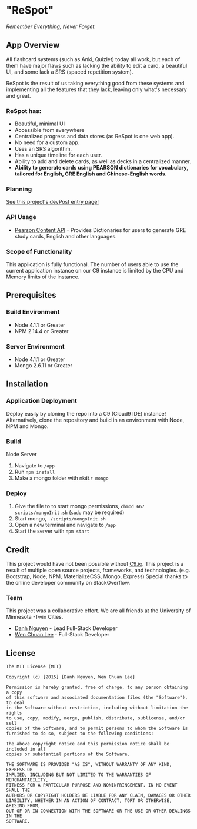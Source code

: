 # "ReSpot"

*Remember Everything, Never Forget.*

## App Overview

All flashcard systems (such as Anki, Quizlet) today all work, but each of them have major flaws such as lacking the ability to edit a card, a beautiful UI, and some lack a SRS (spaced repetition system).

ReSpot is the result of us taking everything good from these systems and implementing all the features that they lack, leaving only what's necessary and great.


### ReSpot has:
- Beautiful, minimal UI
- Accessible from everywhere
- Centralized progress and data stores (as ReSpot is one web app). 
- No need for a custom app.
- Uses an SRS algorithm. 
- Has a unique timeline for each user. 
- Ability to add and delete cards, as well as decks in a centralized manner.
- **Ability to generate cards using PEARSON dictionaries for vocabulary, tailored for English, GRE English and Chinese-English words.**


### Planning

[See this project's devPost entry page!](http://devpost.com/software/respot-nwi1s5)

### API Usage

 * [Pearson Content API](http://developer.pearson.com/apis/dictionaries) - Provides Dictionaries for users to generate GRE study cards, English and other languages.

### Scope of Functionality 

This application is fully functional. The number of users able to use the current application instance on our C9 instance is limited by the CPU and Memory limits of the instance. 

## Prerequisites

### Build Environment 

 * Node 4.1.1 or Greater
 * NPM 2.14.4 or Greater

### Server Environment 

 * Node 4.1.1 or Greater
 * Mongo 2.6.11 or Greater


<!--
The "Installation" section intends to assist someone deploy your project themselves. What do they need to configure, package, and distribute?
-->

## Installation

### Application Deployment

Deploy easily by cloning the repo into a C9 (Cloud9 IDE) instance! Alternatively, clone the repository and build in an environment with Node, NPM and Mongo.


### Build

Node Server


1. Navigate to `/app`
2. Run `npm install`
3. Make a mongo folder with `mkdir mongo`



### Deploy 



1. Give the file to to start mongo permissions, `chmod 667 scripts/mongoInit.sh` (`sudo` may be required)
2. Start mongo, `./scripts/mongoInit.sh`
3. Open a new terminal and navigate to `/app`
3. Start the server with `npm start`



<!--
The "Credit" section intends to highlight your team. Tell who contributed to what parts of the project. Give thanks to mentors that were helpful.
-->

## Credit

This project would have not been possible without [C9.io](https://c9.io).
This project is a result of multiple open source projects, frameworks, and technologies. (e.g. Bootstrap, Node, NPM, MaterializeCSS, Mongo, Express)
Special thanks to the online developer community on StackOverflow.

### Team

This project was a collaborative effort. We are all friends at the University of Minnesota -Twin Cities.

 * [Danh Nguyen](https://github.com/dahnny012) - Lead Full-Stack Developer
 * [Wen Chuan Lee](https://github.com/leewc) - Full-Stack Developer

<!--
The "License" section intends to be a license declaration. Checkout choosealicence.com to become familar with different licences. The full license should be included in the LICENSE file, but you can also declare and link to it here.
-->

## License

~~~~~~~~~~~~~~
The MIT License (MIT)

Copyright (c) [2015] [Danh Nguyen, Wen Chuan Lee]

Permission is hereby granted, free of charge, to any person obtaining a copy
of this software and associated documentation files (the "Software"), to deal
in the Software without restriction, including without limitation the rights
to use, copy, modify, merge, publish, distribute, sublicense, and/or sell
copies of the Software, and to permit persons to whom the Software is
furnished to do so, subject to the following conditions:

The above copyright notice and this permission notice shall be included in all
copies or substantial portions of the Software.

THE SOFTWARE IS PROVIDED "AS IS", WITHOUT WARRANTY OF ANY KIND, EXPRESS OR
IMPLIED, INCLUDING BUT NOT LIMITED TO THE WARRANTIES OF MERCHANTABILITY,
FITNESS FOR A PARTICULAR PURPOSE AND NONINFRINGEMENT. IN NO EVENT SHALL THE
AUTHORS OR COPYRIGHT HOLDERS BE LIABLE FOR ANY CLAIM, DAMAGES OR OTHER
LIABILITY, WHETHER IN AN ACTION OF CONTRACT, TORT OR OTHERWISE, ARISING FROM,
OUT OF OR IN CONNECTION WITH THE SOFTWARE OR THE USE OR OTHER DEALINGS IN THE
SOFTWARE.
~~~~~~~~~~~~~~
